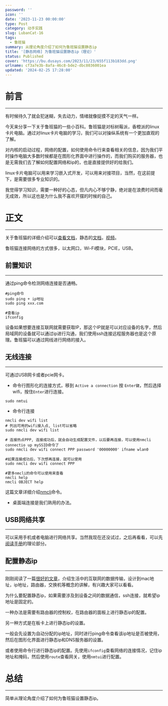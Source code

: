 ```yaml
---
password: ''
icon: ''
date: '2023-11-23 00:00:00'
type: Post
category: 动手实践
slug: LubanCat-16
tags:
  - 鲁班猫
summary: 从理论角度介绍了如何为鲁班猫设置静态ip
title: '[静态网络] 为鲁班猫设置静态ip（理论）'
status: Published
cover: 'https://bu.dusays.com/2023/11/23/655f113b183dd.png'
urlname: cf3a7e3b-8afa-46c8-bde2-dbc8036001ea
updated: '2024-02-25 17:28:00'
---
```


# 前言


---


  有时候待久了就会犯迷糊，失去动力，情绪就像捉摸不定的天气一样。


  今天来分享一下关于鲁班猫的一些小百科。鲁班猫是对标树莓派，香橙派的linux卡片电脑。通过对linux卡片电脑的学习，我们可以对操纵系统有一个更加直观的了解。


  对内核的启动过程，网络的配置，如何使用命令行来查看相关的信息，因为我们平时操作电脑大多数时候都是在图形化界面中进行操作的，而我们购买的服务器，也是无需我们去了解如何配置网络和ip的，也是直接提供好的给我们。


  linux卡片电脑可以用来学习嵌入式开发，可以用来对接项目，当然，在这前提下，是需要很多专业知识的。


  我觉得学习知识，需要一种好的心态，但凡内心不够宁静，绝对是在浪费时间而毫无成效，所以这也是为什么我不喜欢开摆的时候的自己。


# 正文


---


  关于鲁班猫的详细介绍可以[查看文档](https://doc.embedfire.com/products/link/zh/latest/linux/ebf_lubancat.html)，静态的[文档](https://doc.embedfire.com/linux/rk356x/quick_start/zh/latest/quick_start/network/network2.html)，[视频](https://www.bilibili.com/video/BV16h4y1x7k8/?spm_id_from=333.999.top_right_bar_window_history.content.click&vd_source=237e295a40d7aaea043ead8c0d2c78ab)。


  鲁班猫连接网络的方式很多，以太网口，Wi-Fi模块，PCIE，USB。


## 前置知识


---


  通过ping命令检测网络连接是否通畅。


```shell
#ping命令
sudo ping + ip地址
sudo ping xxx.com

#查看ip
ifconfig
```


  设备如果想要连接互联网就需要获取IP，那这个IP就是可以对应设备的名字，然后局域网的设备就可以通过ip进行沟通，我们使用ssh连接远程服务器也是这个原理。鲁班猫可以通过网线进行网络的接入。


## 无线连接


---


  可通过USB网卡或者pcie网卡。

- 命令行图形化的连接方式，移到 `Active a connection` 按 `Enter键`，然后选择wifi，按住`Enter`进行连接。

```shell
sudo nmtui
```

- 命令行连接

```shell
nmcli dev wifi list
# 列出可用的wifi接入点, list可以省略
sudo nmcli dev wifi list

# 连接热点PPP, 连接成功后，就会自动生成配置文件，以后要再连接，可以使用nmcli connectio up mySSID命令了
sudo nmcli dev wifi connect PPP password '00000000' ifname wlan0

#如果连接成功后，下次想再连接，就可以使用
sudo nmcli dev wifi connect PPP

#更多nmcli的命令可以使用来查看
nmcli help
nmcli OBJECT help
```


  这篇文章详细介绍[nmcli](https://doc.embedfire.com/linux/rk356x/quick_start/zh/latest/quick_start/wireless/wifi/wifi.html#nmcli)命令。

- 桌面端连接是我们熟用的办法。

## USB网络共享


---


  可以采用手机或者电脑进行网络共享。当然我现在还没试过，之后再看看，可以先[阅读手册](https://doc.embedfire.com/linux/rk356x/quick_start/zh/latest/quick_start/network/network2.html)的理论部分。


## 配置静态ip


---


  刚刚阅读了一篇[很好的文章](https://mp.weixin.qq.com/s/jiPMUk6zUdOY6eKxAjNDbQ)，介绍生活中的互联网的数据传输，设计到mac地址，ip地址，路由器，交换机等概念的讲解，有兴趣大家可以看看。


  为什么要配置静态ip，如果需要涉及到设备之间的数据通信，ssh连接，就希望ip地址是固定的。


  一种办法是需要有路由器的控制权，在路由器的面板上进行静态ip的配置。


  另一种方式是在板卡上进行静态ip的设置。


  一般会先设置为自动分配的ip地址，同时进行ping命令查看该ip地址是否被使用，然后在图形化界面进行静态ip和DNS服务器的设置。


  或者使用命令行进行静态ip的配置。先使用`ifconfig`查看网络的连接情况，记住ip地址和掩码，然后使用`route`查看网关，使用`nmtui`进行配置。


# 总结


---


  简单从理论角度介绍了如何为鲁班猫设置静态ip。

